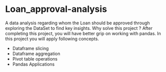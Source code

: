 # Loan_approval-analysis
A data analysis regarding whom the Loan should be approved through exploring the DataSet to find key insights.
Why solve this project ?
After completing this project, you will have better grip on working with pandas. In this project you will apply following concepts.

- Dataframe slicing
- Dataframe aggregation
- Pivot table operations
- Pandas Applications
